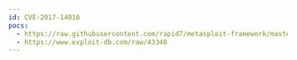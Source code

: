 ```yaml
---
id: CVE-2017-14016
pocs:
  - https://raw.githubusercontent.com/rapid7/metasploit-framework/master/modules/exploits/windows/scada/advantech_webaccess_webvrpcs_bof.rb
  - https://www.exploit-db.com/raw/43340
---
```

